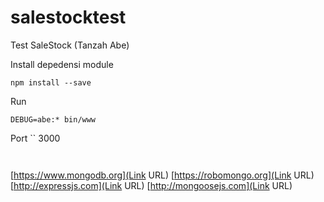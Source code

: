 # salestocktest
Test SaleStock (Tanzah Abe)

Install depedensi module
```
npm install --save
```

Run
```
DEBUG=abe:* bin/www
```

Port
``
3000
```


```
[https://www.mongodb.org](Link URL)
[https://robomongo.org](Link URL)
[http://expressjs.com](Link URL)
[http://mongoosejs.com](Link URL)
```
